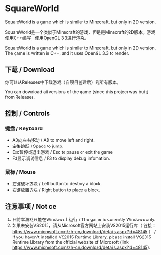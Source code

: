 # SquareWorld
SquareWorld is a game which is similar to Minecraft, but only in 2D version.

SquareWorld是一个类似于Minecraft的游戏，但是是Minecraft的2D版本。游戏使用C++编写，使用OpenGL 3.3进行渲染。

SquareWorld is a game which is similar to Minecraft, but only in 2D version. The game is written in C++, and it uses OpenGL 3.3 to render.

## 下载 / Download

你可以从Releases中下载游戏（自项目创建后）的所有版本。

You can download all versions of the game (since this project was built) from Releases.

## 控制 / Controls

### 键盘 / Keyboard

* AD向左右移动 / AD to move left and right.
* 空格跳跃 / Space to jump.
* Esc暂停或退出游戏 / Esc to pause or exit the game.
* F3显示调试信息 / F3 to display debug infomation.

### 鼠标 / Mouse

* 左键破坏方块 / Left button to destroy a block.
* 右键放置方块 / Right button to place a block.

## 注意事项 / Notice

1. 目前本游戏只能在Windows上运行 / The game is currently Windows only.
2. 如果未安装VS2015，请从Microsoft官方网站上安装VS2015运行库（ 链接：https://www.microsoft.com/zh-cn/download/details.aspx?id=48145 ） / If you haven't installed VS2015 Runtime Library, please install VS2015 Runtime Library from the official website of Microsoft (link: https://www.microsoft.com/zh-cn/download/details.aspx?id=48145).

























